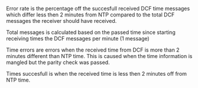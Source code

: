 Error rate is the percentage off the succesfull received DCF time messages which differ less then 2 minutes from NTP compared to the total DCF messages the receiver should have received. 

Total messages is calculated based on the passed time since starting receiving times the DCF messages per minute (1 message)


Time errors are errors when the received time from DCF is more than 2 minutes different than NTP time. This is caused when the time information is mangled but the parity check was passed.

Times succesfull is when the received time is less then 2 minutes off from NTP time.